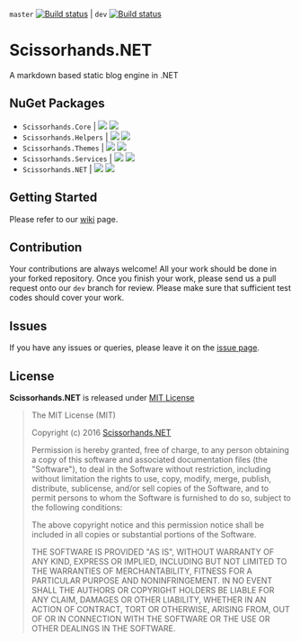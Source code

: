 `master` [![Build status](https://ci.appveyor.com/api/projects/status/a5v2ko2dg4u0ufdl/branch/master?svg=true)](https://ci.appveyor.com/project/justinyoo/scissorhands-net/branch/master) | `dev` [![Build status](https://ci.appveyor.com/api/projects/status/a5v2ko2dg4u0ufdl/branch/dev?svg=true)](https://ci.appveyor.com/project/justinyoo/scissorhands-net/branch/dev)

# Scissorhands.NET #

A markdown based static blog engine in .NET


## NuGet Packages ##

* `Scissorhands.Core` | [![](https://img.shields.io/nuget/v/Scissorhands.Core.svg)](https://www.nuget.org/packages/Scissorhands.Core/) [![](https://img.shields.io/nuget/dt/Scissorhands.Core.svg)](https://www.nuget.org/packages/Scissorhands.Core/)
* `Scissorhands.Helpers` | [![](https://img.shields.io/nuget/v/Scissorhands.Helpers.svg)](https://www.nuget.org/packages/Scissorhands.Helpers/) [![](https://img.shields.io/nuget/dt/Scissorhands.Helpers.svg)](https://www.nuget.org/packages/Scissorhands.Helpers/)
* `Scissorhands.Themes` | [![](https://img.shields.io/nuget/v/Scissorhands.Themes.svg)](https://www.nuget.org/packages/Scissorhands.Themes/) [![](https://img.shields.io/nuget/dt/Scissorhands.Themes.svg)](https://www.nuget.org/packages/Scissorhands.Themes/)
* `Scissorhands.Services` | [![](https://img.shields.io/nuget/v/Scissorhands.Services.svg)](https://www.nuget.org/packages/Scissorhands.Services/) [![](https://img.shields.io/nuget/dt/Scissorhands.Services.svg)](https://www.nuget.org/packages/Scissorhands.Services/)
* `Scissorhands.NET` | [![](https://img.shields.io/nuget/v/Scissorhands.NET.svg)](https://www.nuget.org/packages/Scissorhands.NET/) [![](https://img.shields.io/nuget/dt/Scissorhands.NET.svg)](https://www.nuget.org/packages/Scissorhands.NET/)


## Getting Started ##

Please refer to our [wiki](https://github.com/GetScissorhands/Scissorhands.NET/wiki) page.


## Contribution ##

Your contributions are always welcome! All your work should be done in your forked repository. Once you finish your work, please send us a pull request onto our `dev` branch for review. Please make sure that sufficient test codes should cover your work.


## Issues ##

If you have any issues or queries, please leave it on the [issue page](https://github.com/GetScissorhands/Scissorhands.NET/issues).


## License ##

**Scissorhands.NET** is released under [MIT License](http://opensource.org/licenses/MIT)

> The MIT License (MIT)
>
> Copyright (c) 2016 [Scissorhands.NET](http://getscissorhands.net)
> 
> Permission is hereby granted, free of charge, to any person obtaining a copy of this software and associated documentation files (the "Software"), to deal in the Software without restriction, including without limitation the rights to use, copy, modify, merge, publish, distribute, sublicense, and/or sell copies of the Software, and to permit persons to whom the Software is furnished to do so, subject to the following conditions:
> 
> The above copyright notice and this permission notice shall be included in all copies or substantial portions of the Software.
> 
> THE SOFTWARE IS PROVIDED "AS IS", WITHOUT WARRANTY OF ANY KIND, EXPRESS OR IMPLIED, INCLUDING BUT NOT LIMITED TO THE WARRANTIES OF MERCHANTABILITY, FITNESS FOR A PARTICULAR PURPOSE AND NONINFRINGEMENT. IN NO EVENT SHALL THE AUTHORS OR COPYRIGHT HOLDERS BE LIABLE FOR ANY CLAIM, DAMAGES OR OTHER LIABILITY, WHETHER IN AN ACTION OF CONTRACT, TORT OR OTHERWISE, ARISING FROM, OUT OF OR IN CONNECTION WITH THE SOFTWARE OR THE USE OR OTHER DEALINGS IN THE SOFTWARE.
